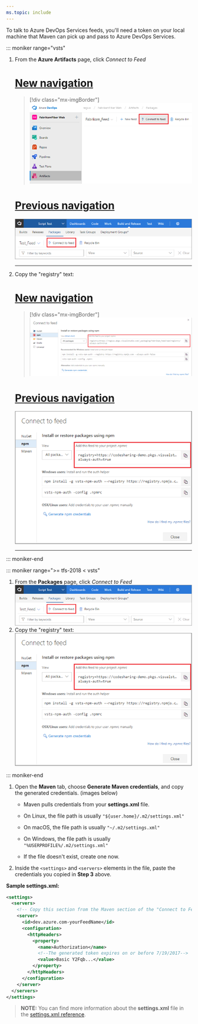 ```yaml
---
ms.topic: include
---
```


To talk to Azure DevOps Services feeds, you'll need a token on your local machine that Maven can pick up and pass to Azure DevOps Services.  

::: moniker range="vsts"

1. From the **Azure Artifacts** page, click _Connect to Feed_

    # [New navigation](#tab/new-nav)
    > [!div class="mx-imgBorder"] 
    >![Connect to feed button in the upper-right of the page](../_img/connect-to-feed-azure-devops-newnav.png)
    > 

    # [Previous navigation](#tab/previous-nav)
    ![Connect to feed button in the upper-right of the page](../_img/connect-to-feed.png)
    
    ---

2. Copy the "registry" text:

    # [New navigation](#tab/new-nav)
    > [!div class="mx-imgBorder"] 
    >![Connect to feed from Azure Artifacts](../_img/connect-to-feed-npm-registry-azure-devops-newnav.png)
    > 

    # [Previous navigation](#tab/previous-nav)
    ![Connect to feed from Azure Artifacts](../_img/connect-to-feed-npm-registry.png)

    ---
    
::: moniker-end

::: moniker range=">= tfs-2018 < vsts"

1. From the **Packages** page, click _Connect to Feed_
    ![Connect to feed button in the upper-right of the page](../_img/connect-to-feed.png)
2. Copy the "registry" text:
    ![Connect to feed from Azure Artifacts](../_img/connect-to-feed-npm-registry.png)

::: moniker-end

1. Open the **Maven** tab, choose **Generate Maven credentials**, and copy the generated credentials. (images below)

   * Maven pulls credentials from your **settings.xml** file.
   
   * On Linux, the file path is usually `"${user.home}/.m2/settings.xml"`
   
   * On macOS, the file path is usually `"~/.m2/settings.xml"`
   
   * On Windows, the file path is usually `"%USERPROFILE%/.m2/settings.xml"`
   
   * If the file doesn't exist, create one now.

1. Inside the `<settings>` and `<servers>` elements in the file, paste the credentials you copied in **Step 3** above.

**Sample settings.xml:**

```xml
<settings>
  <servers>
    <!-- Copy this section from the Maven section of the "Connect to Feed" dialog" -->
    <server>
      <id>dev.azure.com-yourFeedName</id>
      <configuration>
        <httpHeaders>
          <property>
            <name>Authorization</name>
            <!--The generated token expires on or before 7/19/2017-->
            <value>Basic Y2Fqb...</value>
          </property>
        </httpHeaders>
      </configuration>
    </server>
  </servers>
</settings>
```

>**NOTE:** You can find more information about the **settings.xml** file in the [settings.xml reference](https://maven.apache.org/settings.html).
